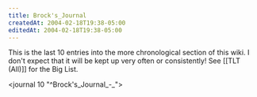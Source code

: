 ```yaml
---
title: Brock's_Journal
createdAt: 2004-02-18T19:38-05:00
editedAt: 2004-02-18T19:38-05:00
---
```


This is the last 10 entries into the more chronological section of this wiki. I don't expect that it will be kept up very often or consistently! See [[TLT (All)]] for the Big List.

<journal 10 "^Brock's_Journal_-_">

